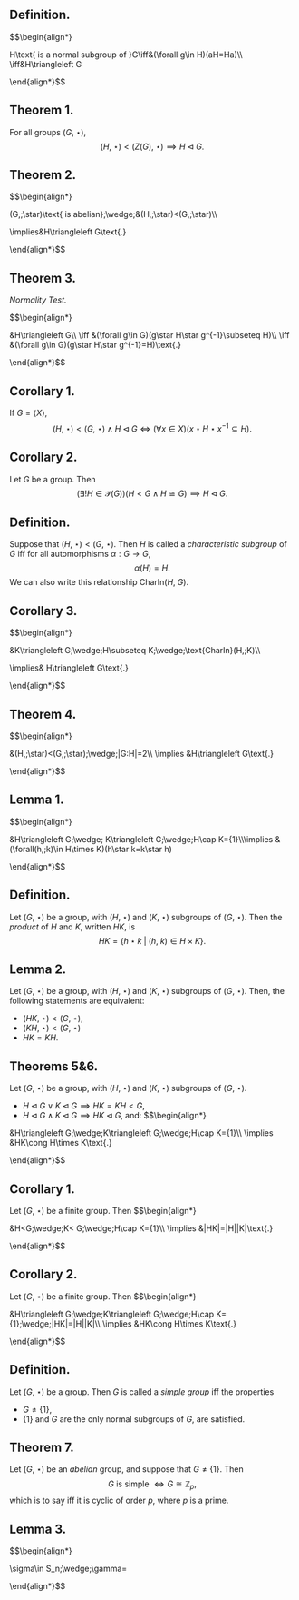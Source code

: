 
## Definition.

$$\begin{align*}

H\text{ is a normal subgroup of }G\iff&(\forall g\in H)(aH=Ha)\\\\
\iff&H\triangleleft G

\end{align*}$$

## Theorem 1.

For all groups $(G,\;\star)$,
$$(H,\;\star)<(Z(G),\;\star)\implies H\triangleleft G\text{.}$$

## Theorem 2.

$$\begin{align*}

(G,\;\star)\text{ is abelian}\;\wedge\;&(H,\;\star)<(G,\;\star)\\\\

\implies&H\triangleleft G\text{.}

\end{align*}$$

## Theorem 3. 
*Normality Test.*

$$\begin{align*}

&H\triangleleft G\\\\
\iff &(\forall g\in G)(g\star H\star g^{-1}\subseteq H)\\\\
\iff &(\forall g\in G)(g\star H\star g^{-1}=H)\text{.}

\end{align*}$$

## Corollary 1.

If $G=\langle X \rangle$,
$$(H,\;\star)<(G,\;\star)\;\wedge\;H\triangleleft G\iff(\forall x\in X)(x\star H\star x^{-1}\subseteq H)\text{.}$$

## Corollary 2.

Let $G$ be a group. Then
$$(\exists !H\in \mathcal{P}(G))(H<G\;\wedge\;H\cong G)\implies H\triangleleft G\text{.}$$

## Definition.

Suppose that $(H,\;\star)<(G,\;\star)$. Then $H$ is called a *characteristic subgroup* of $G$ iff for all automorphisms $\alpha:G\rightarrow G$,
$$\alpha(H)=H\text{.}$$
We can also write this relationship $\text{CharIn}(H,\;G)$.
## Corollary 3.

$$\begin{align*}

&K\triangleleft G\;\wedge\;H\subseteq K\;\wedge\;\text{CharIn}(H,\;K)\\\\

\implies& H\triangleleft G\text{.}

\end{align*}$$

## Theorem 4.

$$\begin{align*}

&(H,\;\star)<(G,\;\star)\;\wedge\;|G:H|=2\\\\
\implies &H\triangleleft G\text{.}

\end{align*}$$

## Lemma 1.

$$\begin{align*}

&H\triangleleft G\;\wedge\; K\triangleleft G\;\wedge\;H\cap K=\{1\}\\\\\implies &(\forall(h,\;k)\in H\times K)(h\star k=k\star h)

\end{align*}$$

## Definition.

Let $(G,\;\star)$ be a group, with $(H,\;\star)$ and $(K,\;\star)$ subgroups of $(G,\;\star)$. Then the *product* of $H$ and $K$, written $HK$, is
$$HK=\{h\star k\;|\;(h,\;k)\in H\times K\}\text{.}$$

## Lemma 2.

Let $(G,\;\star)$ be a group, with $(H,\;\star)$ and $(K,\;\star)$ subgroups of $(G,\;\star)$. Then, the following statements are equivalent:
- $(HK,\;\star)<(G,\;\star)$,
- $(KH,\;\star)<(G,\;\star)$
- $HK=KH$.

## Theorems 5&6.

Let $(G,\;\star)$ be a group, with $(H,\;\star)$ and $(K,\;\star)$ subgroups of $(G,\;\star)$.
- $H\triangleleft G\;\vee\;K\triangleleft G\implies HK=KH< G$,
- $H\triangleleft G\;\wedge\;K\triangleleft G\implies HK\triangleleft G$,
and:
$$\begin{align*}

&H\triangleleft G\;\wedge\;K\triangleleft G\;\wedge\;H\cap K=\{1\}\\\\
\implies &HK\cong H\times K\text{.}

\end{align*}$$

## Corollary 1.

Let $(G,\;\star)$ be a finite group. Then
$$\begin{align*}

&H<G\;\wedge\;K< G\;\wedge\;H\cap K=\{1\}\\\\
\implies &|HK|=|H||K|\text{.}

\end{align*}$$

## Corollary 2.

Let $(G,\;\star)$ be a finite group. Then
$$\begin{align*}

&H\triangleleft G\;\wedge\;K\triangleleft G\;\wedge\;H\cap K=\{1\}\;\wedge\;|HK|=|H||K|\\\\
\implies &HK\cong H\times K\text{.}

\end{align*}$$

## Definition.

Let $(G,\;\star)$ be a group. Then $G$ is called a *simple group* iff the properties
- $G\neq\{1\}$,
- $\{1\}$ and $G$ are the only normal subgroups of $G$,
are satisfied.

## Theorem 7.

Let $(G,\;\star)$ be an *abelian* group, and suppose that $G\neq \{1\}$. Then
$$G\text{ is simple }\iff G\cong\mathbb{Z}_p\text{,}$$
which is to say iff it is cyclic of order $p$, where $p$ is a prime.

## Lemma 3.

$$\begin{align*}

\sigma\in S_n\;\wedge\;\gamma=

\end{align*}$$
